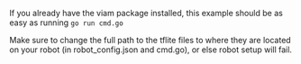 If you already have the viam package installed, this example should be as easy as running `go run cmd.go`

Make sure to change the full path to the tflite files to where they are located on your robot (in robot_config.json and cmd.go), or else robot setup will fail.
